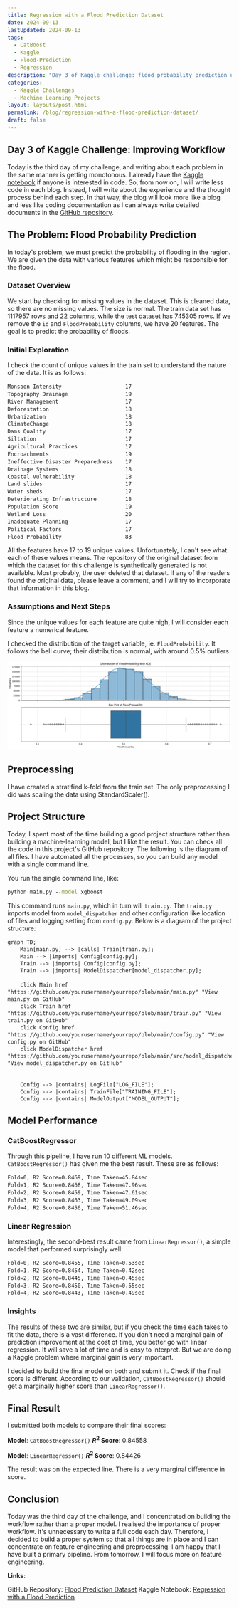 ```yaml
---
title: Regression with a Flood Prediction Dataset
date: 2024-09-13
lastUpdated: 2024-09-13
tags:
  - CatBoost
  - Kaggle
  - Flood-Prediction
  - Regression
description: "Day 3 of Kaggle challenge: flood probability prediction using regression models and project automation."
categories:
  - Kaggle Challenges
  - Machine Learning Projects
layout: layouts/post.html
permalink: /blog/regression-with-a-flood-prediction-dataset/
draft: false
---
```



## Day 3 of Kaggle Challenge: Improving Workflow


Today is the third day of my challenge, and writing about each problem in the same manner is getting monotonous. I already have the [Kaggle notebook](https://www.kaggle.com/competitions/playground-series-s4e5) if anyone is interested in code. So, from now on, I will write less code in each blog. Instead, I will write about the experience and the thought process behind each step. In that way, the blog will look more like a blog and less like coding documentation as I can always write detailed documents in the [GitHub repository](https://github.com/surajwate/S4E5-Flood-Prediction-Dataset). 

## The Problem: Flood Probability Prediction

In today's problem, we must predict the probability of flooding in the region. We are given the data with various features which might be responsible for the flood.


### Dataset Overview

We start by checking for missing values in the dataset. This is cleaned data, so there are no missing values. The size is normal. The train data set has 1117957 rows and 22 columns, while the test dataset has 745305 rows. If we remove the `id` and `FloodProbability` columns, we have 20 features. The goal is to predict the probability of floods.

### Initial Exploration

I check the count of unique values in the train set to understand the nature of the data. It is as follows:

```txt
Monsoon Intensity                    17
Topography Drainage                  19
River Management                     17
Deforestation                        18
Urbanization                         18
ClimateChange                        18
Dams Quality                         17
Siltation                            17
Agricultural Practices               17
Encroachments                        19
Ineffective Disaster Preparedness    17
Drainage Systems                     18
Coastal Vulnerability                18
Land slides                          17
Water sheds                          17
Deteriorating Infrastructure         18
Population Score                     19
Wetland Loss                         20
Inadequate Planning                  17
Political Factors                    17
Flood Probability                    83
```

All the features have 17 to 19 unique values. Unfortunately, I can't see what each of these values means. The repository of the original dataset from which the dataset for this challenge is synthetically generated is not available. Most probably, the user deleted that dataset. If any of the readers found the original data, please leave a comment, and I will try to incorporate that information in this blog. 

### Assumptions and Next Steps

Since the unique values for each feature are quite high, I will consider each feature a numerical feature.

I checked the distribution of the target variable, ie. `FloodProbability`. It follows the bell curve; their distribution is normal, with around 0.5% outliers.

![Kaggle S4E5: Distribution of Target Variable (FloodProbability)](/assets/images/Kaggle-S4E5-Distribution-of-Target-Feature.png)



## Preprocessing

I have created a stratified k-fold from the train set. The only preprocessing I did was scaling the data using StandardScaler().


## Project Structure

Today, I spent most of the time building a good project structure rather than building a machine-learning model, but I like the result. You can check all the code in this project's GitHub repository. The following is the diagram of all files. I have automated all the processes, so you can build any model with a single command line.

You run the single command line, like:
```cmd
python main.py --model xgboost
```

This command runs `main.py`, which in turn will `train.py`. The `train.py` imports model from `model_dispatcher` and other configuration like location of files and logging setting from `config.py`. Below is a diagram of the project structure:



```mermaid
graph TD;
    Main[main.py] --> |calls| Train[train.py];
    Main --> |imports| Config[config.py];
    Train --> |imports| Config[config.py];
    Train --> |imports| ModelDispatcher[model_dispatcher.py];

    click Main href "https://github.com/yourusername/yourrepo/blob/main/main.py" "View main.py on GitHub"
    click Train href "https://github.com/yourusername/yourrepo/blob/main/train.py" "View train.py on GitHub"
    click Config href "https://github.com/yourusername/yourrepo/blob/main/config.py" "View config.py on GitHub"
    click ModelDispatcher href "https://github.com/yourusername/yourrepo/blob/main/src/model_dispatcher.py" "View model_dispatcher.py on GitHub"


	Config --> |contains| LogFile["LOG_FILE"];
    Config --> |contains| TrainFile["TRAINING_FILE"];
    Config --> |contains| ModelOutput["MODEL_OUTPUT"];
```



## Model Performance

### CatBoostRegressor

Through this pipeline, I have run 10 different ML models. `CatBoostRegressor()` has given me the best result. These are as follows:

```cmd
Fold=0, R2 Score=0.8469, Time Taken=45.84sec
Fold=1, R2 Score=0.8468, Time Taken=47.96sec
Fold=2, R2 Score=0.8459, Time Taken=47.61sec
Fold=3, R2 Score=0.8463, Time Taken=49.09sec
Fold=4, R2 Score=0.8456, Time Taken=51.46sec
```

### Linear Regression

Interestingly, the second-best result came from `LinearRegressor()`, a simple model that performed surprisingly well:

```cmd
Fold=0, R2 Score=0.8455, Time Taken=0.53sec
Fold=1, R2 Score=0.8454, Time Taken=0.42sec
Fold=2, R2 Score=0.8445, Time Taken=0.45sec
Fold=3, R2 Score=0.8450, Time Taken=0.55sec
Fold=4, R2 Score=0.8443, Time Taken=0.49sec
```


### Insights

The results of these two are similar, but if you check the time each takes to fit the data, there is a vast difference. If you don't need a marginal gain of prediction improvement at the cost of time, you better go with linear regression. It will save a lot of time and is easy to interpret. But we are doing a Kaggle problem where marginal gain is very important. 


I decided to build the final model on both and submit it. Check if the final score is different. According to our validation, `CatBoostRegressor()` should get a marginally higher score than `LinearRegressor()`.


## Final Result

I submitted both models to compare their final scores:

**Model**: `CatBoostRegressor()`
**$R^2$ Score**: 0.84558

**Model**: `LinearRegressor()`
**$R^2$ Score**: 0.84426

The result was on the expected line. There is a very marginal difference in score. 

## Conclusion

Today was the third day of the challenge, and I concentrated on building the workflow rather than a proper model. I realised the importance of proper workflow. It's unnecessary to write a full code each day. Therefore, I decided to build a proper system so that all things are in place and I can concentrate on feature engineering and preprocessing. I am happy that I have built a primary pipeline. From tomorrow, I will focus more on feature engineering.


**Links**:

GitHub Repository: [Flood Prediction Dataset](https://github.com/surajwate/S4E5-Flood-Prediction-Dataset)
Kaggle Notebook: [Regression with a Flood Prediction](https://www.kaggle.com/competitions/playground-series-s4e5)

